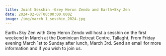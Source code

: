 ```yaml
---
title: Joint Sesshin -Grey Heron Zendo and Earth+Sky Zen
date: 2024-02-07T00:00:00.000Z
image: /img/march 1_sesshin_2024.jpg
---
```


Earth+Sky Zen with Grey Heron Zendo will host a sesshin on the first weekend in March at the Dominican Retreat Centre, Tallaght, From Friday evening March 1st to Sunday after lunch, March 3rd. Send an email for more information and if you wish to join us.
